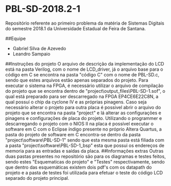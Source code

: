 # PBL-SD-2018.2-1
Repositório referente ao primeiro problema da matéria de Sistemas Digitais do semestre 2018.1 da Universidade Estadual de Feira de Santana.

##Equipe
- Gabriel Silva de Azevedo
- Leandro Sampaio

##Instruções do projeto
    O arquivo de descrição da implementação do LCD está na pasta Verilog, com o nome de LCD_driver, já o arquivo base para o código em C se encontra na pasta "código C" com o nome de PBL-SD.c, sendo que estes arquivos estão apenas separados do projeto.
    Para executar o sistema na FPGA, é necessário utilizar o arquivo de compilação do projeto que se encontra dentro de "project\output_files\PBL-SD-1.sof", o qual está preparado para ser descarregado na FPGA EP4CE6E22C8N, a qual possuí o chip da cyclone IV e as próprias pinagens. Caso seja necessário alterar o projeto para outra placa é possivel abrir o arquivo do projeto que se encontra na pasta "project" e lá alterar as configurações e pinagens e configurações de placa do projeto.
    Utilizando o programmer e descarregando o projeto com o NIOS II na placa é possível executar o software em C com o Eclipse índigo presente no próprio Altera Quartus, a pasta do projeto de software em C encontra-se dentro da pasta "project\software\PBL-SD-1" sendo que esta mesma pasta está filiada com a pasta "project\software\PBL-SD-1_bsp" esta que possui os endereços de memoria para as entradas e saídas da placa.
##Informações extras
    Outras duas pastas presentes no repositório são para os diagramas e testes feitos, sendo estes "Esquematicas do projeto" e "Testes" respectivamente, sendo que dentro das esquemáticas existem dois pdf's com os datapath do projeto e a pasta de testes foi utilizada para efetuar o teste do código LCD separado do projeto principal.
